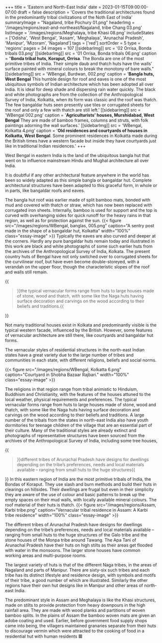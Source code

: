 +++
title = 'Eastern and North-East India'
date = 2023-01-15T09:00:00-07:00
draft = false
description = 'Covers the traditional architectures found in the predominantly tribal civilizations of the Noth East of India'
summaryImage = "Nagaland, tribe Pochury 01.png"
headerImg = '/images/regions/east-and-northeast/Nagaland, tribe Chang 03.png'
listImage = '/images/regions/Meghalaya, tribe Khasi 08.png'
includeStates = ['Odisha', 'West Bengal', 'Assam', 'Meghalaya', 'Arunachal Pradesh', 'Manipur',
'Mizoram', 'Nagaland']
tags = ['red']
sortOrder = 5
type = 'regions'
pages = 34
images = 107
[[sidebarImg]]
    src = '02 Orrisa, Bonda tribals 03.png'
[[sidebarImg]]
    src = '01 Orrisa, Bonda tribals 06.png'
    caption = "**Bonda tribal huts, Koraput, Orrisa**. The Bonda are one of the most primitive tribes of India. Their simple daub and thatch huts have the walls’ surface painted with mineral colours to break the monotony of bare walls."
[[sidebarImg]]
    src = 'WBengal, Burdwan, 002.png'
    caption = '**Bangla huts, West Bengal** This humble design for roof and eaves is one of the most ubiquitous symbols of Indian architecture which has been adopted all over India. It is ideal for deep shade and dispersing rain water quickly. The black and white photographs are from the collection of the Anthropological Survey of India, Kolkatta, when its form was classic and the roof was thatch. The few bangaldar huts seen presently use tiles or corrugated sheets for the roof and only a few with thatch are still left.'
[[sidebarImg]]
    src = 'WBengal 002.png'
    caption = '**Agriculturists’ houses, Murshidabad, West Bengal** They are made of bamboo frames, columns and struts, with folk paintings adorning the wall surfaces.'
[[sidebarImg]]
    src = 'WBengal, Kolkatta 4.png'
    caption = '**Old residences and courtyards of houses in Kolkatta, West Bengal**. Some prominent residences in Kolkatta made during the British times have a western facade but inside they have courtyards just like in traditional Indian residences.'
+++

West Bengal in eastern India is the land of the ubiquitous bangla hut that went on to influence mainstream Hindu and Mughal architecture all over India. 

<!--more-->
It is doubtful if any other architectural feature anywhere in the world has been so widely adapted as this simple bangla or bangaldar hut. Complete architectural structures have been adapted to this graceful form, in whole or in parts, like bangaldar roofs and eaves.

The bangla hut roof was earlier made of split bamboo mats, bonded with mud and covered with thatch or straw, which has now been replaced with corrugated iron sheets. Internally, bamboo is used for support and the top is curved with overhanging sides for quick runoff for the heavy rains in that region, as well as for protection against the sun. {{< figure src="/images/regions/WBengal, banglas, 005.png" caption="A sentry post made in the shape of a bangaldar hut, Kolkatta" width="100%" class="essay-image" >}} Typically the eaves are also curved and deeper at the corners. Hardly any pure bangaldar huts remain today and illustrated in this work are black and white photographs of some such earlier huts from the archives of the Anthropological Survey of India, Kolkata. The present country huts of Bengal have not only switched over to corrugated sheets for the curvilinear roof, but have even become double-storeyed, with a verandah on the upper floor, though the characteristic slopes of the roof and walls still remain.

{{<blockquote position="right">}}the typical vernacular forms range from huts to large houses made of stone, wood and thatch, with some like the Naga huts having surface decoration and carvings on the wood according to their beliefs and traditions.{{</blockquote>}}

Not many traditional houses exist in Kolkata and predominantly visible is the typical western facade, influenced by the British. However, some features of vernacular architecture are still there, like courtyards and bangaldar hut forms.

The vernacular styles of residential structures in the north-east Indian states have a great variety due to the large number of tribes and communities in each state, with different religions, beliefs and social norms.

{{< figure src="/images/regions/WBengal, Kolkatta 6.png" caption="Courtyard in Shobha Bazaar Rajbari." width="100%" class="essay-image" >}}

The religions in that region range from tribal animistic to Hinduism, Buddhism and Christianity, with the features of the houses attuned to the local weather, physical requirements and preferences. The typical vernacular forms range from huts to large houses made of stone, wood and thatch, with some like the Naga huts having surface decoration and carvings on the wood according to their beliefs and traditions. A large number of the tribals from the states in north-east India also have youth dormitories for teenage children of the village that are an essential part of their culture. Many of the traditional styles are already extinct and photographs of representative structures have been sourced from the archives of the Anthropological Survey of India, including some tree houses,

{{<blockquote position="left">}}different tribes of Arunachal Pradesh have designs for dwellings depending on the tribe’s preferences, needs and local materials available – ranging from small huts to the huge structures{{</blockquote>}} In this eastern region of India are the most primitive tribals of India, the Bondas of Koraput. They use slash and burn methods and build their huts in clearings on hillsides. Their dwellings are frugal but even in their simplicity they are aware of the use of colour and basic patterns to break up the empty spaces on their mud walls, with locally available mineral colours. The roof material of their huts is thatch. {{< figure src="/images/regions/Assam, Karbi tribe.png" caption="Vernacular tribal residence in Assam: A Karbi tribe residence" width="100%" class="essay-image" >}}

The different tribes of Arunachal Pradesh have designs for dwellings depending on the tribe’s preferences, needs and local materials available – ranging from small huts to the huge structures of the Galo tribe and the stone houses of the Monpa tribe around Tawang. The Apa Tani of Arunachal Pradesh have their huts on high stilts as their areas get flooded with water in the monsoons. The larger stone houses have common working areas and multi-purpose rooms.

The largest variety of huts is that of the different Naga tribes, in the areas of Nagaland and parts of Manipur. There are sixty-six such tribes and each tribe has its distinct lifestyle and residence design, with symbols and motifs of their tribe, a good number of which are illustrated. Similarly the other regions have their own hut designs like in Manipur and other areas of north-east India.

The predominant style in Assam and Meghalaya is like the Khasi structures, made on stilts to provide protection from heavy downpours in the high rainfall area. They are made with wood planks and partitions of woven bamboo splits. In the plains of Assam the bamboo woven mats are given an adobe coating and used. Earlier, before government food supply shops came into being, the villagers maintained granaries separate from their huts to discourage vermin which were attracted to the cooking of food in a residential hut with human residents  &#128997;